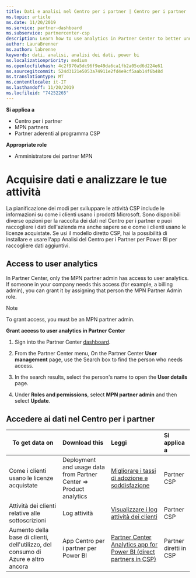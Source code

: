 ```yaml
---
title: Dati e analisi nel Centro per i partner | Centro per i partner
ms.topic: article
ms.date: 11/20/2019
ms.service: partner-dashboard
ms.subservice: partnercenter-csp
description: Learn how to use analytics in Partner Center to better understand your business and how your customers are using the licenses you've purchased.
author: LauraBrenner
ms.author: labrenne
keywords: dati, analisi, analisi dei dati, power bi
ms.localizationpriority: medium
ms.openlocfilehash: 4c2f970a5dc96f9e49da6ca1fb2a05cd6d224e61
ms.sourcegitcommit: 524d3121e5053a74911e2fd4e9cf5aab14f6b48d
ms.translationtype: MT
ms.contentlocale: it-IT
ms.lasthandoff: 11/20/2019
ms.locfileid: "74252265"
---
```

**Si applica a**

- Centro per i partner
- MPN partners
- Partner aderenti al programma CSP

**Appropriate role**

- Amministratore dei partner MPN

# <a name="get-data-and-analyze-your-business"></a>Acquisire dati e analizzare le tue attività

La pianificazione dei modi per sviluppare le attività CSP include le informazioni su come i clienti usano i prodotti Microsoft. Sono disponibili diverse opzioni per la raccolta dei dati nel Centro per i partner e puoi raccogliere i dati dell'azienda ma anche sapere se e come i clienti usano le licenze acquistate. Se usi il modello diretto CSP, hai la possibilità di installare e usare l'app Analisi del Centro per i Partner per Power BI per raccogliere dati aggiuntivi.

## <a name="access-to-user-analytics"></a>Access to user analytics

In Partner Center, only the MPN partner admin has access to user analytics. If someone in your company needs this access (for example, a billing admin), you can grant it by assigning that person the MPN Partner Admin role.

>[!NOTE] 
>To grant access, you must be an MPN partner admin.

**Grant access to user analytics in Partner Center** 

1. Sign into the Partner Center [dashboard](https://partner.microsoft.com/dashboard).

2. From the Partner Center menu, On the Partner Center **User management** page, use the Search box to find the person who needs access.
2.  In the search results, select the person's name to open the **User details** page.
3.  Under **Roles and permissions**, select **MPN partner admin** and then select **Update**.

 
## <a name="access-data-in-partner-center"></a>Accedere ai dati nel Centro per i partner

|**To get data on**   |**Download this**   |**Leggi**   | **Si applica a**    |
|---------------------|:-----------------------|:---------------|:--------------|
|Come i clienti usano le licenze acquistate   |Deployment and usage data from Partner Center => Product analytics   |[Migliorare i tassi di adozione e soddisfazione](increasing-adoption-and-satisfaction.md)|Partner CSP|
|Attività dei clienti relative alle sottoscrizioni   |Log attività   |[Visualizzare i log attività dei clienti](activity-logs.md)|Partner CSP   |
|Aumento della base di clienti, dell'utilizzo, del consumo di Azure e altro ancora   |App Centro per i partner per Power BI   |[Partner Center Analytics app for Power BI (direct partners in CSP)](power-bi-app-for-direct-partners.md)|Partner diretti in CSP|






